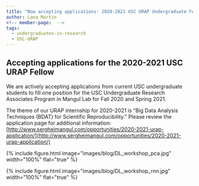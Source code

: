 ```yaml
---
title: "Now accepting applications: 2020-2021 USC URAP Undergraduate Fellow!"
author: Lana Martin
<!-- member-page:  -->
tags:
  - undergraduates-in-research
  - USC-URAP
---
```


## Accepting applications for the 2020-2021 USC URAP Fellow

We are actively accepting applications from current USC undergraduate students to fill one position for the USC Undergraduate Research Associates Program in Mangul Lab for Fall 2020 and Spring 2021.

The theme of our URAP internship for 2020-2021 is “Big Data Analysis Techniques (BDAT) for Scientific Reproducibility.” Please review the application page for additional information: [http://www.sergheimangul.com/opportunities/2020-2021-urap-application/](http://www.sergheimangul.com/opportunities/2020-2021-urap-application/)

{%
  include figure.html
  image="images/blog/DL_workshop_pca.jpg"
  width="100%"
  flat="true"
%}

{%
  include figure.html
  image="images/blog/DL_workshop_rnn.jpg"
  width="100%"
  flat="true"
%}
